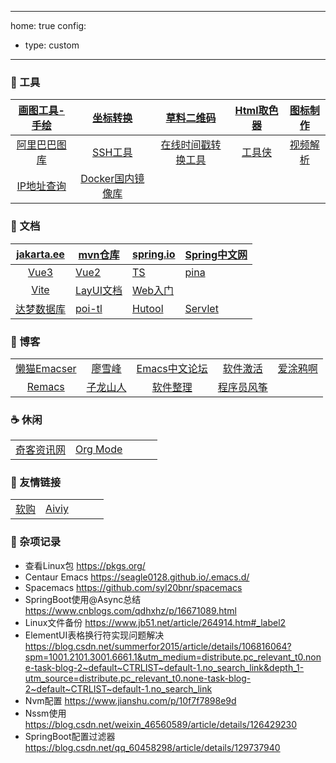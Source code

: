 
---
home: true
config:
  - type: custom
---

### 🔨 工具

| [画图工具-手绘](https://excalidraw.com/) |        [坐标转换](https://tool.lu/coordinate/)         |                [草料二维码](https://cli.im/)                 | [Html取色器](https://m.runoob.com/tags/html-colorpicker.html) |  [图标制作](https://www.bitbug.net/)  |
| :--------------------------------------: | :----------------------------------------------------: | :----------------------------------------------------------: | :----------------------------------------------------------: | :-----------------------------------: |
| [阿里巴巴图库](https://www.iconfont.cn/) | [SSH工具](https://mobaxterm.mobatek.net/download.html) | [在线时间戳转换工具](https://www.beijing-time.org/shijianchuo/) | [工具侠](http://tool.6zkx.com/Tools/Certificate/CertNumMakeUp) | [视频解析](https://shuiyinla.com/cn/) |
|    [IP地址查询](https://tool.lu/ip/)     |    [Docker国内镜像库](https://atomhub.openatom.cn/)    |                                                              |                                                              |                                       |


### 📑 文档

| [jakarta.ee](https://jakarta.ee/specifications/platform/10/apidocs/) | [mvn仓库](https://mvnrepository.com/)              | [spring.io](https://spring.io/)                              | [Spring中文网](https://springdoc.cn/)                        |
| :----------------------------------------------------------: | -------------------------------------------------- | ------------------------------------------------------------ | ------------------------------------------------------------ |
|     [Vue3](https://cn.vuejs.org/guide/introduction.html)     | [Vue2](https://v2.cn.vuejs.org/)                   | [TS](https://ts.nodejs.cn/docs/handbook/typescript-from-scratch.html) | [pina](https://pinia.vuejs.org/zh/introduction.html)         |
|             [Vite](https://vitejs.cn/vite3-cn/)              | [LayUI文档](https://lln.kim/layui/doc/)            | [Web入门](https://developer.mozilla.org/zh-CN/docs/Learn/Getting_started_with_the_web) |                                                              |
| [达梦数据库](https://eco.dameng.com/document/dm/zh-cn/faq/)  | [poi-tl](https://deepoove.com/poi-tl/#_why_poi_tl) | [Hutool](https://www.hutool.cn/)                             | [Servlet](https://jakarta.ee/learn/docs/jakartaee-tutorial/current/index.html) |



### 🍺 博客

|                                                   |                                        |                                            |                                         |                                   |
| :-----------------------------------------------: | :------------------------------------: | :----------------------------------------: | :-------------------------------------: | :-------------------------------: |
| [懒猫Emacser](https://manateelazycat.github.io/) | [廖雪峰](https://www.liaoxuefeng.com/) | [Emacs中文论坛](https://emacs-china.org/) | [软件激活](https://www.exception.site/) | [爱涂鸦啊](https://aituyaa.com/) |
|           [Remacs](https://remacs.fun/)           | [子龙山人](https://zilongshanren.com)  |    [软件整理](https://soft.xubin.org/)    | [程序员风筝](https://www.moonkite.cn/) |                                   |

### ☕ 休闲

|                                         |                                                              |      |      |      |
| :-------------------------------------: | :----------------------------------------------------------: | ---- | ---- | ---- |
| [奇客资讯网](https://www.solidot.org/) | [Org Mode](https://blog.csdn.net/u010994434/article/details/113647518) |      |      |      |



### 🧲 友情链接

|                                                           |                                                  |      |      |      |
| :-------------------------------------------------------: | :----------------------------------------------: | ---- | ---- | ---- |
| [软购](https://apsgo.com/store/product/windows-11?id=703) | [Aiviy](https://www.aiviy.com/item/workstations) |      |      |      |

### 🔖 杂项记录

- 查看Linux包    https://pkgs.org/
- Centaur Emacs  https://seagle0128.github.io/.emacs.d/
- Spacemacs     https://github.com/syl20bnr/spacemacs
- SpringBoot使用@Async总结 https://www.cnblogs.com/qdhxhz/p/16671089.html
- Linux文件备份 https://www.jb51.net/article/264914.htm#_label2
- ElementUI表格换行符实现问题解决 https://blog.csdn.net/summerfor2015/article/details/106816064?spm=1001.2101.3001.6661.1&utm_medium=distribute.pc_relevant_t0.none-task-blog-2~default~CTRLIST~default-1.no_search_link&depth_1-utm_source=distribute.pc_relevant_t0.none-task-blog-2~default~CTRLIST~default-1.no_search_link
- Nvm配置 https://www.jianshu.com/p/10f7f7898e9d
- Nssm使用 https://blog.csdn.net/weixin_46560589/article/details/126429230
- SpringBoot配置过滤器 https://blog.csdn.net/qq_60458298/article/details/129737940
